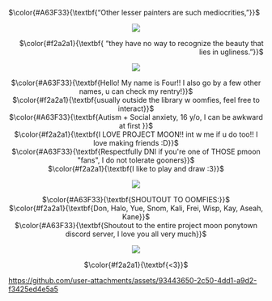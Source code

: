 <p align="left">
 $\color{#A63F33}{\textbf{“Other lesser painters are such mediocrities,”}}$ <br/>
  </p>
  
<p align="center">
<img src="https://files.catbox.moe/iqnopk.png" data-canonical-src="(https://files.catbox.moe/iqnopk.png)"
</p>
  
  <p align="right">   
$\color{#f2a2a1}{\textbf{ “they have no way to recognize the beauty that lies in ugliness.”}}$
</p>

<p align="center">
<img src="https://files.catbox.moe/822dsk.png" data-canonical-src="(https://files.catbox.moe/822dsk.png)" 
</p>

<p align="center">
 $\color{#A63F33}{\textbf{Hello! My name is Four!! I also go by a few other names, u can check my rentry!}}$ <br/>
 $\color{#f2a2a1}{\textbf{usually outside the library w oomfies, feel free to interact}}$ <br/>
 $\color{#A63F33}{\textbf{Autism + Social anxiety, 16 y/o, I can be awkward at first }}$ <br/>
 $\color{#f2a2a1}{\textbf{I LOVE PROJECT MOON!! int w me if u do too!! I love making friends :D}}$ <br/>
 $\color{#A63F33}{\textbf{Respectfully DNI if you're one of THOSE pmoon "fans", I do not tolerate gooners}}$ <br/>
 $\color{#f2a2a1}{\textbf{I like to play and draw :3}}$ <br/>
  </p>

  <p align="center">
<img src="https://files.catbox.moe/5iospl.png" data-canonical-src="(https://files.catbox.moe/5iospl.pngg)"
</p>

<p align="center">
 $\color{#A63F33}{\textbf{SHOUTOUT TO OOMFIES:}}$ <br/>
 $\color{#f2a2a1}{\textbf{Don, Halo, Yue, Snom, Kali, Frei, Wisp, Kay, Aseah, Kane}}$ <br/>
 $\color{#A63F33}{\textbf{Shoutout to the entire project moon ponytown discord server, I love you all very much}}$ <br/>
  </p>

  <p align="center">
<img src="https://files.catbox.moe/822dsk.png" data-canonical-src="(https://files.catbox.moe/822dsk.png)" 
</p>

<p align="center">
 $\color{#f2a2a1}{\textbf{<3}}$ <br/>
  </p>


https://github.com/user-attachments/assets/93443650-2c50-4dd1-a9d2-f3425ed4e5a5





